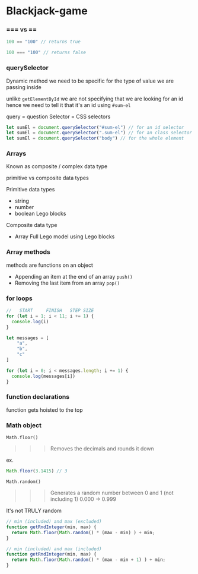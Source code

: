 # Blackjack-game

### === vs ==

``` javascript
100 == "100" // returns true

100 === "100" // returns false
```

### querySelector
Dynamic method
we need to be specific for the type of value we are passing inside

unlike `getElementById` we are not specifying that we are looking for an id hence we need to tell it that it's an id using `#sum-el`

query = question
Selector = CSS selectors

``` javascript
let sumEl = document.querySelector("#sum-el") // for an id selector
let sumEl = document.querySelector(".sum-el") // for an class selector
let sumEl = document.querySelector("body") // for the whole element
```

### Arrays
Known as composite / complex data type

primitive vs composite data types

Primitive data types
- string
- number
- boolean
Lego blocks

Composite data type
- Array
Full Lego model using Lego blocks

### Array methods

methods are functions on an object

- Appending an item at the end of an array `push()`
- Removing the last item from an array `pop()`

### for loops

``` javascript
//   START     FINISH   STEP SIZE
for (let i = 1; i < 11; i += 1) {
  console.log(i)
}
```

``` javascript
let messages = [
    "a",
    "b",
    "c"
]

for (let i = 0; i < messages.length; i += 1) {
  console.log(messages[i])
}
```

### function declarations

function gets hoisted to the top

### Math object

`Math.floor()`
>>> Removes the decimals and rounds it down

ex.
``` javascript
Math.floor(3.1415) // 3
```

`Math.random()`
>>> Generates a random number between 0 and 1 (not including 1) 0.000 -> 0.999

It's not TRULY random

``` Javascript
// min (included) and max (excluded)
function getRndInteger(min, max) {
  return Math.floor(Math.random() * (max - min) ) + min;
}

// min (included) and max (included)
function getRndInteger(min, max) {
  return Math.floor(Math.random() * (max - min + 1) ) + min;
}
```

